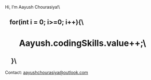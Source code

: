 Hi, I’m Aayush Chourasiya!\
## &nbsp;&nbsp;&nbsp;for(int i = 0; i>=0; i++){\
# &nbsp;&nbsp;&nbsp;&nbsp;&nbsp;&nbsp;     Aayush.codingSkills.value++;\
## &nbsp;&nbsp;&nbsp;  }\
Contact: aayushchourasiya@outlook.com
